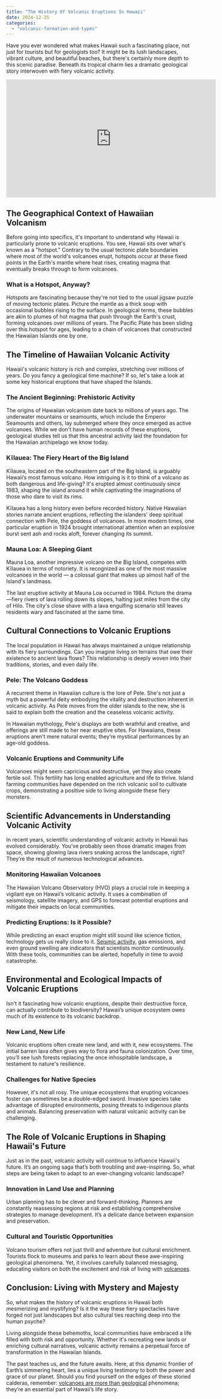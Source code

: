 ```yaml
---
title: "The History Of Volcanic Eruptions In Hawaii"
date: 2024-12-25
categories: 
  - "volcanic-formation-and-types"
---
```


Have you ever wondered what makes Hawaii such a fascinating place, not just for tourists but for geologists too? It might be its lush landscapes, vibrant culture, and beautiful beaches, but there's certainly more depth to this scenic paradise. Beneath its tropical charm lies a dramatic geological story interwoven with fiery volcanic activity.

<iframe width="560" height="315" src="https://www.youtube.com/embed/LdlEufZop-Y" frameborder="0" allow="accelerometer; autoplay; encrypted-media; gyroscope; picture-in-picture" allowfullscreen></iframe>

  

## The Geographical Context of Hawaiian Volcanism

Before going into specifics, it's important to understand why Hawaii is particularly prone to volcanic eruptions. You see, Hawaii sits over what's known as a "hotspot." Contrary to the usual tectonic plate boundaries where most of the world's volcanoes erupt, hotspots occur at these fixed points in the Earth's mantle where heat rises, creating magma that eventually breaks through to form volcanoes.

### What is a Hotspot, Anyway?

Hotspots are fascinating because they're not tied to the usual jigsaw puzzle of moving tectonic plates. Picture the mantle as a thick soup with occasional bubbles rising to the surface. In geological terms, these bubbles are akin to plumes of hot magma that push through the Earth's crust, forming volcanoes over millions of years. The Pacific Plate has been sliding over this hotspot for ages, leading to a chain of volcanoes that constructed the Hawaiian Islands one by one.

## The Timeline of Hawaiian Volcanic Activity

Hawaii's volcanic history is rich and complex, stretching over millions of years. Do you fancy a geological time machine? If so, let's take a look at some key historical eruptions that have shaped the Islands.

### The Ancient Beginning: Prehistoric Activity

The origins of Hawaiian volcanism date back to millions of years ago. The underwater mountains or seamounts, which include the Emperor Seamounts and others, lay submerged where they once emerged as active volcanoes. While we don't have human records of these eruptions, geological studies tell us that this ancestral activity laid the foundation for the Hawaiian archipelago we know today.

### Kīlauea: The Fiery Heart of the Big Island

Kīlauea, located on the southeastern part of the Big Island, is arguably Hawaii’s most famous volcano. How intriguing is it to think of a volcano as both dangerous and life-giving? It's erupted almost continuously since 1983, shaping the island around it while captivating the imaginations of those who dare to visit its rims.

Kīlauea has a long history even before recorded history. Native Hawaiian stories narrate ancient eruptions, reflecting the islanders' deep spiritual connection with Pele, the goddess of volcanoes. In more modern times, one particular eruption in 1924 brought international attention when an explosive burst sent ash and rocks aloft, forever changing its summit.

### Mauna Loa: A Sleeping Giant

Mauna Loa, another impressive volcano on the Big Island, competes with Kīlauea in terms of notoriety. It is recognized as one of the most massive volcanoes in the world — a colossal giant that makes up almost half of the Island's landmass.

The last eruptive activity at Mauna Loa occurred in 1984. Picture the drama—fiery rivers of lava rolling down its slopes, halting just miles from the city of Hilo. The city's close shave with a lava engulfing scenario still leaves residents wary and fascinated at the same time.

## Cultural Connections to Volcanic Eruptions

The local population in Hawaii has always maintained a unique relationship with its fiery surroundings. Can you imagine living on terrains that owe their existence to ancient lava flows? This relationship is deeply woven into their traditions, stories, and even daily life.

### Pele: The Volcano Goddess

A recurrent theme in Hawaiian culture is the lore of Pele. She's not just a myth but a powerful deity embodying the vitality and destruction inherent in volcanic activity. As Pele moves from the older islands to the new, she is said to explain both the creation and the ceaseless volcanic activity.

In Hawaiian mythology, Pele's displays are both wrathful and creative, and offerings are still made to her near eruptive sites. For Hawaiians, these eruptions aren't mere natural events; they’re mystical performances by an age-old goddess.

### Volcanic Eruptions and Community Life

Volcanoes might seem capricious and destructive, yet they also create fertile soil. This fertility has long enabled agriculture and life to thrive. Island farming communities have depended on the rich volcanic soil to cultivate crops, demonstrating a positive side to living alongside these fiery monsters.

## Scientific Advancements in Understanding Volcanic Activity

In recent years, scientific understanding of volcanic activity in Hawaii has evolved considerably. You’ve probably seen those dramatic images from space, showing glowing lava rivers snaking across the landscape, right? They’re the result of numerous technological advances.

### Monitoring Hawaiian Volcanoes

The Hawaiian Volcano Observatory (HVO) plays a crucial role in keeping a vigilant eye on Hawaii’s volcanic activity. It uses a combination of seismology, satellite imagery, and GPS to forecast potential eruptions and mitigate their impacts on local communities.

### Predicting Eruptions: Is it Possible?

While predicting an exact eruption might still sound like science fiction, technology gets us really close to it. [Seismic activity](https://magmamatters.com/the-art-and-science-of-volcano-monitoring/ "The Art and Science of Volcano Monitoring"), gas emissions, and even ground swelling are indicators that scientists monitor continuously. With these tools, communities can be alerted, hopefully in time to avoid catastrophe.

## Environmental and Ecological Impacts of Volcanic Eruptions

Isn't it fascinating how volcanic eruptions, despite their destructive force, can actually contribute to biodiversity? Hawaii’s unique ecosystem owes much of its existence to its volcanic backdrop.

### New Land, New Life

Volcanic eruptions often create new land, and with it, new ecosystems. The initial barren lava often gives way to flora and fauna colonization. Over time, you’ll see lush forests replacing the once inhospitable landscape, a testament to nature's resilience.

### Challenges for Native Species

However, it's not all rosy. The unique ecosystems that erupting volcanoes foster can sometimes be a double-edged sword. Invasive species take advantage of disrupted environments, posing threats to indigenous plants and animals. Balancing preservation with natural volcanic activity can be challenging.

## The Role of Volcanic Eruptions in Shaping Hawaii's Future

Just as in the past, volcanic activity will continue to influence Hawaii's future. It’s an ongoing saga that’s both troubling and awe-inspiring. So, what steps are being taken to adapt to an ever-changing volcanic landscape?

### Innovation in Land Use and Planning

Urban planning has to be clever and forward-thinking. Planners are constantly reassessing regions at risk and establishing comprehensive strategies to manage development. It’s a delicate dance between expansion and preservation.

### Cultural and Touristic Opportunities

Volcano tourism offers not just thrill and adventure but cultural enrichment. Tourists flock to museums and parks to learn about these awe-inspiring geological phenomena. Yet, it involves carefully balanced messaging, educating visitors on both the excitement and risk of living with [volcanoes](https://magmamatters.com/the-environmental-impact-of-volcanic-eruptions-2/ "The Environmental Impact of Volcanic Eruptions").

## Conclusion: Living with Mystery and Majesty

So, what makes the history of volcanic eruptions in Hawaii both mesmerizing and mystifying? Is it the way these fiery spectacles have forged not just landscapes but also cultural ties reaching deep into the human psyche?

Living alongside these behemoths, local communities have embraced a life filled with both risk and opportunity. Whether it's recreating new lands or enriching cultural narratives, volcanic activity remains a perpetual force of transformation in the Hawaiian Islands.

The past teaches us, and the future awaits. Here, at this dynamic frontier of Earth’s simmering heart, lies a unique living testimony to both the power and grace of our planet. Should you find yourself on the edges of these storied calderas, remember: [volcanoes are more than geological](https://magmamatters.com/geothermal-energy-and-its-volcanic-origins/ "Geothermal Energy and Its Volcanic Origins") phenomena; they’re an essential part of Hawaii’s life story.
